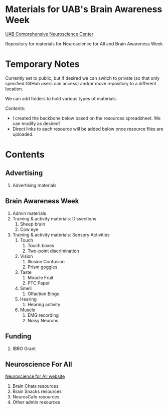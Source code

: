 # Materials for UAB's Brain Awareness Week

[UAB Comprehensive Neuroscience Center](https://www.uab.edu/medicine/cnc/)

Repository for materials for Neuroscience for All and Brain Awareness Week

# Temporary Notes

Currently set to public, but if desired we can switch to private (so that only specified GitHub users can access) and/or move repository to a different location.

We can add folders to hold various types of materials.

*Contents:*
* I created the backbone below based on the resources spreadsheet. We can modify as desired!
* Direct links to each resource will be added below once resource files are uploaded.

# Contents

## Advertising

1. Advertising materials

## Brain Awareness Week

1. Admin materials
2. Training & activity materials: Dissections
   1. Sheep brain
   2. Cow eye
3. Training & activity materials: Sensory Activities
   1. Touch
      1. Touch boxes
      2. Two-point discrimination
   2. Vision
      1. Illusion Confusion
      2. Prism goggles
   3. Taste
      1. Miracle Fruit
      2. PTC Paper
   4. Smell
      1. Olfaction Bingo
   5. Hearing
      1. Hearing activity
   6. Muscle
      1. EMG recording
      2. Noisy Neurons

## Funding

1. IBRO Grant

## Neuroscience For All

[Neuroscience for All website](https://www.brainawarenessuab.com/neuroscience-for-all)

1. Brain Chats resources
2. Brain Snacks resources
3. NeurosCafe resources
4. Other admin resources
